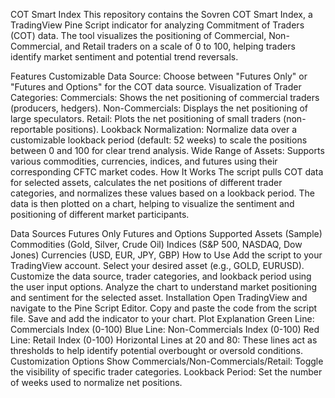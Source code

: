 COT Smart Index
This repository contains the Sovren COT Smart Index, a TradingView Pine Script indicator for analyzing Commitment of Traders (COT) data. The tool visualizes the positioning of Commercial, Non-Commercial, and Retail traders on a scale of 0 to 100, helping traders identify market sentiment and potential trend reversals.

Features
Customizable Data Source: Choose between "Futures Only" or "Futures and Options" for the COT data source.
Visualization of Trader Categories:
Commercials: Shows the net positioning of commercial traders (producers, hedgers).
Non-Commercials: Displays the net positioning of large speculators.
Retail: Plots the net positioning of small traders (non-reportable positions).
Lookback Normalization: Normalize data over a customizable lookback period (default: 52 weeks) to scale the positions between 0 and 100 for clear trend analysis.
Wide Range of Assets: Supports various commodities, currencies, indices, and futures using their corresponding CFTC market codes.
How It Works
The script pulls COT data for selected assets, calculates the net positions of different trader categories, and normalizes these values based on a lookback period. The data is then plotted on a chart, helping to visualize the sentiment and positioning of different market participants.

Data Sources
Futures Only
Futures and Options
Supported Assets (Sample)
Commodities (Gold, Silver, Crude Oil)
Indices (S&P 500, NASDAQ, Dow Jones)
Currencies (USD, EUR, JPY, GBP)
How to Use
Add the script to your TradingView account.
Select your desired asset (e.g., GOLD, EURUSD).
Customize the data source, trader categories, and lookback period using the user input options.
Analyze the chart to understand market positioning and sentiment for the selected asset.
Installation
Open TradingView and navigate to the Pine Script Editor.
Copy and paste the code from the script file.
Save and add the indicator to your chart.
Plot Explanation
Green Line: Commercials Index (0-100)
Blue Line: Non-Commercials Index (0-100)
Red Line: Retail Index (0-100)
Horizontal Lines at 20 and 80: These lines act as thresholds to help identify potential overbought or oversold conditions.
Customization Options
Show Commercials/Non-Commercials/Retail: Toggle the visibility of specific trader categories.
Lookback Period: Set the number of weeks used to normalize net positions.
